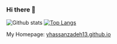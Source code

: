 ### Hi there 👋

<!--
**yhassanzadeh13/yhassanzadeh13** is a ✨ _special_ ✨ repository because its `README.md` (this file) appears on your GitHub profile.

Here are some ideas to get you started:

- 🔭 I’m currently working on ...
- 🌱 I’m currently learning ...
- 👯 I’m looking to collaborate on ...
- 🤔 I’m looking for help with ...
- 💬 Ask me about ...
- 📫 How to reach me: ...
- 😄 Pronouns: ...
- ⚡ Fun fact: ...
-->

![Github stats](https://github-readme-stats.vercel.app/api?username=yhassanzadeh13&theme=default&show_icons=true)
[![Top Langs](https://github-readme-stats.vercel.app/api/top-langs/?username=yhassanzadeh13&langs_count=3)](https://github.com/anuraghazra/github-readme-stats)

My Homepage: [yhassanzadeh13.github.io](https://yhassanzadeh13.github.io/)
